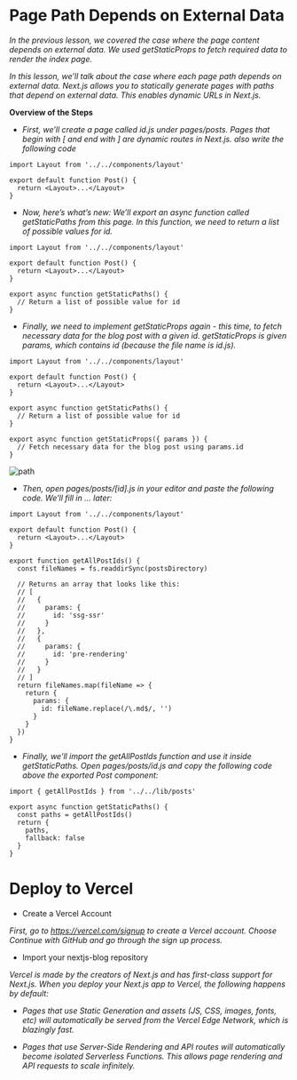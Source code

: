 # Page Path Depends on External Data

_In the previous lesson, we covered the case where the page content depends on external data. We used getStaticProps to fetch required data to render the index page._

_In this lesson, we’ll talk about the case where each page path depends on external data. Next.js allows you to statically generate pages with paths that depend on external data. This enables dynamic URLs in Next.js._

**Overview of the Steps**

- _First, we’ll create a page called id.js under pages/posts. Pages that begin with [ and end with ] are dynamic routes in Next.js. also write the following code_

```
import Layout from '../../components/layout'

export default function Post() {
  return <Layout>...</Layout>
}
```

- _Now, here’s what’s new: We’ll export an async function called getStaticPaths from this page. In this function, we need to return a list of possible values for id._

```
import Layout from '../../components/layout'

export default function Post() {
  return <Layout>...</Layout>
}

export async function getStaticPaths() {
  // Return a list of possible value for id
}
```

- _Finally, we need to implement getStaticProps again - this time, to fetch necessary data for the blog post with a given id. getStaticProps is given params, which contains id (because the file name is id.js)._

```
import Layout from '../../components/layout'

export default function Post() {
  return <Layout>...</Layout>
}

export async function getStaticPaths() {
  // Return a list of possible value for id
}

export async function getStaticProps({ params }) {
  // Fetch necessary data for the blog post using params.id
}
```

![path](https://nextjs.org/static/images/learn/dynamic-routes/how-to-dynamic-routes.png)

- _Then, open pages/posts/[id].js in your editor and paste the following code. We’ll fill in ... later:_

```
import Layout from '../../components/layout'

export default function Post() {
  return <Layout>...</Layout>
}
```

```
export function getAllPostIds() {
  const fileNames = fs.readdirSync(postsDirectory)

  // Returns an array that looks like this:
  // [
  //   {
  //     params: {
  //       id: 'ssg-ssr'
  //     }
  //   },
  //   {
  //     params: {
  //       id: 'pre-rendering'
  //     }
  //   }
  // ]
  return fileNames.map(fileName => {
    return {
      params: {
        id: fileName.replace(/\.md$/, '')
      }
    }
  })
}
```

- _Finally, we'll import the getAllPostIds function and use it inside getStaticPaths. Open pages/posts/id.js and copy the following code above the exported Post component:_

```
import { getAllPostIds } from '../../lib/posts'

export async function getStaticPaths() {
  const paths = getAllPostIds()
  return {
    paths,
    fallback: false
  }
}
```

# Deploy to Vercel

- Create a Vercel Account

_First, go to https://vercel.com/signup to create a Vercel account. Choose Continue with GitHub and go through the sign up process._

- Import your nextjs-blog repository

_Vercel is made by the creators of Next.js and has first-class support for Next.js. When you deploy your Next.js app to Vercel, the following happens by default:_

- _Pages that use Static Generation and assets (JS, CSS, images, fonts, etc) will automatically be served from the Vercel Edge Network, which is blazingly fast._

- _Pages that use Server-Side Rendering and API routes will automatically become isolated Serverless Functions. This allows page rendering and API requests to scale infinitely._
